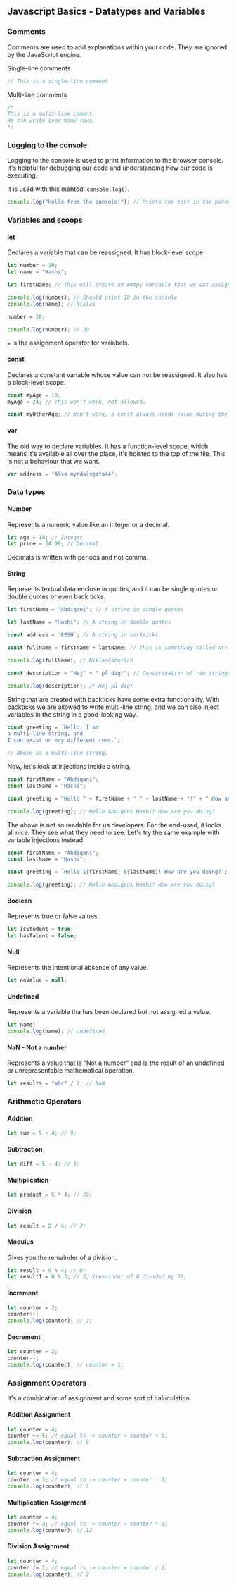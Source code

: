 ## Javascript Basics - Datatypes and Variables

### Comments

Comments are used to add explanations within your code. They are ignored by the JavaScript engine.

Single-line comments

```js
// This is a single-line comment
```

Multi-line comments

```js
/* 
This is a mulit-line coment.
We can write over many rows.
*/
```

### Logging to the console

Logging to the console is used to print information to the browser console. It's helpful for debugging our code and understanding how our code is executing.

It is used with this mehtod: `console.log()`.

```js
console.log("Hello from the console!"); // Prints the text in the parentheses to the console.
```

### Variables and scoops

#### let

Declares a variable that can be reassigned. It has block-level scope.

```js
let number = 10;
let name = "Hashi";

let firstName; // This will create an emtpy variable that we can assign a value to later.

console.log(number); // Should print 10 in the console
console.log(name); // Niklas

number = 20;

console.log(number); // 20
```

`=` is the assignment operator for variabels.

#### const

Declares a constant variable whose value can not be reassigned. It also has a block-level scope.

```js
const myAge = 18;
myAge = 24; // This won't work, not allowed.

const myOtherAge; // Won't work, a const always needs value during the declaration.
```

#### var

The old way to declare variables. It has a function-level scope, which means it's available all over the place, it's hoisted to the top of the file. This is not a behaviour that we want.

```js
var address = "Alva myrdalsgata44";
```

### Data types

#### Number

Represents a numeric value like an integer or a decimal.

```js
let age = 18; // Integer
let price = 24.99; // Decimal
```

Decimals is written with periods and not comma.

#### String

Represents textual data enclose in quotes, and it can be single quotes or double quotes or even back ticks.

```js
let firstName = "Abdiqani"; // A string in single quotes

let lastName = "Hashi"; // A string in double quotes

const address = `EESH`; // A string in backticks.

const fullName = firstName + lastName; // This is something called string concatenation. In This case we use existing variables.

console.log(fullName); // NiklasFähnrich

const description = "Hej" + " på dig!"; // Concatenation of raw strings.

console.log(description); // Hej på dig!
```

String that are created with backticks have some extra functionality. With backticks we are allowed to write multi-line string, and we can also inject variables in the string in a good-looking way.

```js
const greeting = `Hello, I am
a multi-line string, and
I can exist on may different rows.`;

// Above is a multi-line string.
```

Now, let's look at injections inside a string.

```js
const firstName = "Abdiqani";
const lastName = "Hashi";

const greeting = "Hello " + firstName + " " + lastName + "!" + " How are you doing?";

console.log(greeting); // Hello Abdiqani Hashi! How are you doing?
```

The above is not so readable for us developers. For the end-used, it looks all nice. They see what they need to see. Let's try the same example with variable injections instead.

```js
const firstName = "Abdiqani";
const lastName = "Hashi";

const greeting = `Hello ${firstName} ${lastName}! How are you doing?`;

console.log(greeting); // Hello Abdiqani Hashi! How are you doing?
```

#### Boolean

Represents true or false values.

```js
let isStudent = true;
let hasTalent = false;
```

#### Null

Represents the intentional absence of any value.

```js
let noValue = null;
```

#### Undefined

Represents a variable tha has been declared but not assigned a value.

```js
let name;
console.log(name); // undefined
```

#### NaN - Not a number

Represents a value that is "Not a number" and is the result of an undefined or unrepresentable mathematical operation.

```js
let results = "abc" / 2; // NaN
```

### Arithmetic Operators

#### Addition

```js
let sum = 5 + 4; // 9;
```

#### Subtraction

```js
let diff = 5 - 4; // 1;
```

#### Multiplication

```js
let product = 5 * 4; // 20;
```

#### Division

```js
let result = 8 / 4; // 2;
```

#### Modulus

Gives you the remainder of a division.

```js
let result = 8 % 4; // 0;
let result1 = 8 % 3; // 2, (remainder of 8 divided by 3);
```

#### Increment

```js
let counter = 2;
counter++;
console.log(counter); // 3;
```

#### Decrement

```js
let counter = 2;
counter--;
console.log(counter); // counter = 1;
```

### Assignment Operators

It's a combination of assignment and some sort of caluculation.

#### Addition Assignment

```js
let counter = 4;
counter += 5; // equal to -> counter = counter + 5;
console.log(counter); // 9
```

#### Subtraction Assignment

```js
let counter = 4;
counter -= 3; // equal to -> counter = counter - 3;
console.log(counter); // 1
```

#### Multiplication Assignment

```js
let counter = 4;
counter *= 3; // equal to -> counter = counter * 3;
console.log(counter); // 12
```

#### Division Assignment

```js
let counter = 4;
counter /= 2; // equal to -> counter = counter / 2;
console.log(counter); // 2
```
